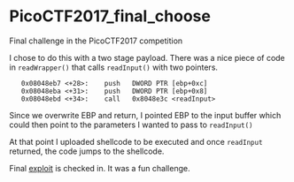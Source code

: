 # PicoCTF2017_final_choose
Final challenge in the PicoCTF2017 competition

I chose to do this with a two stage payload. 
There was a nice piece of code in `readWrapper()` that calls `readInput()` with two pointers.

```
   0x08048eb7 <+28>:    push   DWORD PTR [ebp+0xc]
   0x08048eba <+31>:    push   DWORD PTR [ebp+0x8]
   0x08048ebd <+34>:    call   0x8048e3c <readInput>
```

Since we overwrite EBP and return, I pointed EBP to the input buffer which could then point to the parameters I wanted to pass to `readInput()`

At that point I uploaded shellcode to be executed and once `readInput` returned, the code jumps to the shellcode.

Final [exploit](exploit.py) is checked in. It was a fun challenge.
